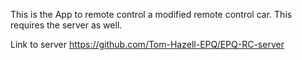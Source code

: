 This is the App to remote control a modified remote control car. This requires the server as well.

Link to server https://github.com/Tom-Hazell-EPQ/EPQ-RC-server  